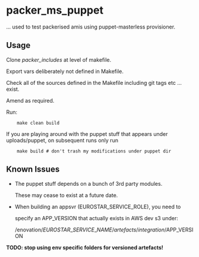 # packer\_ms\_puppet

... used to test packerised amis using puppet-masterless provisioner.

## Usage

Clone _packer\_includes_ at level of makefile.

Export vars deliberately not defined in Makefile.

Check all of the sources defined in the Makefile
including git tags etc ... exist.

Amend as required.

Run:

        make clean build

If you are playing around with the puppet stuff that
appears under uploads/puppet, on subsequent runs only run

        make build # don't trash my modifications under puppet dir

## Known Issues

* The puppet stuff depends on a bunch of 3rd party modules.
  
  These may cease to exist at a future date. 

* When building an appsvr (EUROSTAR\_SERVICE\_ROLE), you need to

  specify an APP\_VERSION that actually exists in AWS dev s3 under:

  /enovation/$EUROSTAR\_SERVICE\_NAME/artefacts/integration/$APP_VERSION

**TODO: stop using env specific folders for versioned artefacts!**

